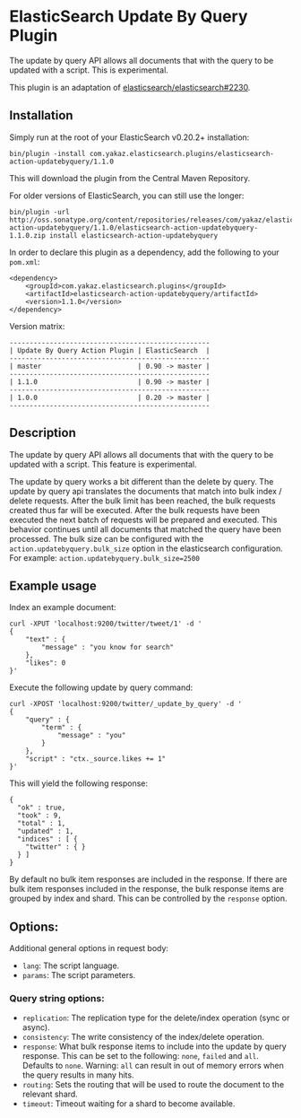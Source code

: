 ElasticSearch Update By Query Plugin
====================================

The update by query API allows all documents that with the query to be updated with a script.
This is experimental.

This plugin is an adaptation of [elasticsearch/elasticsearch#2230][es#2230].

Installation
-----------

Simply run at the root of your ElasticSearch v0.20.2+ installation:

    bin/plugin -install com.yakaz.elasticsearch.plugins/elasticsearch-action-updatebyquery/1.1.0

This will download the plugin from the Central Maven Repository.

For older versions of ElasticSearch, you can still use the longer:

    bin/plugin -url http://oss.sonatype.org/content/repositories/releases/com/yakaz/elasticsearch/plugins/elasticsearch-action-updatebyquery/1.1.0/elasticsearch-action-updatebyquery-1.1.0.zip install elasticsearch-action-updatebyquery

In order to declare this plugin as a dependency, add the following to your `pom.xml`:

    <dependency>
        <groupId>com.yakaz.elasticsearch.plugins</groupId>
        <artifactId>elasticsearch-action-updatebyquery/artifactId>
        <version>1.1.0</version>
    </dependency>

Version matrix:

    --------------------------------------------------
    | Update By Query Action Plugin | ElasticSearch  |
    --------------------------------------------------
    | master                        | 0.90 -> master |
    --------------------------------------------------
    | 1.1.0                         | 0.90 -> master |
    --------------------------------------------------
    | 1.0.0                         | 0.20 -> master |
    --------------------------------------------------

Description
-----------

The update by query API allows all documents that with the query to be updated with a script.
This feature is experimental.

The update by query works a bit different than the delete by query.
The update by query api translates the documents that match into bulk index / delete requests.
After the bulk limit has been reached, the bulk requests created thus far will be executed.
After the bulk requests have been executed the next batch of requests will be prepared and executed.
This behavior continues until all documents that matched the query have been processed.
The bulk size can be configured with the `action.updatebyquery.bulk_size` option in the elasticsearch configuration.
For example: `action.updatebyquery.bulk_size=2500`

Example usage
-------------

Index an example document:

    curl -XPUT 'localhost:9200/twitter/tweet/1' -d '
    {
        "text" : {
            "message" : "you know for search"
        },
        "likes": 0
    }'

Execute the following update by query command:

    curl -XPOST 'localhost:9200/twitter/_update_by_query' -d '
    {
        "query" : {
            "term" : {
                "message" : "you"
            }
        },
        "script" : "ctx._source.likes += 1"
    }'

This will yield the following response:

    {
      "ok" : true,
      "took" : 9,
      "total" : 1,
      "updated" : 1,
      "indices" : [ {
        "twitter" : { }
      } ]
    }

By default no bulk item responses are included in the response.
If there are bulk item responses included in the response, the bulk response items are grouped by index and shard.
This can be controlled by the `response` option.

Options:
--------

Additional general options in request body:

* `lang`: The script language.
* `params`: The script parameters.

### Query string options:

* `replication`: The replication type for the delete/index operation (sync or async).
* `consistency`: The write consistency of the index/delete operation.
* `response`: What bulk response items to include into the update by query response.
  This can be set to the following: `none`, `failed` and `all`.
  Defaults to `none`.
  Warning: `all` can result in out of memory errors when the query results in many hits.
* `routing`: Sets the routing that will be used to route the document to the relevant shard.
* `timeout`: Timeout waiting for a shard to become available.


[es#2230]: https://github.com/elasticsearch/elasticsearch/issues/2230
